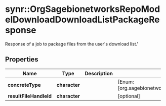 # synr::OrgSagebionetworksRepoModelDownloadDownloadListPackageResponse

Response of a job to package files from the user's download list.'

## Properties
Name | Type | Description | Notes
------------ | ------------- | ------------- | -------------
**concreteType** | **character** |  | [Enum: [org.sagebionetworks.repo.model.download.DownloadListPackageResponse]] 
**resultFileHandleId** | **character** |  | [optional] 


